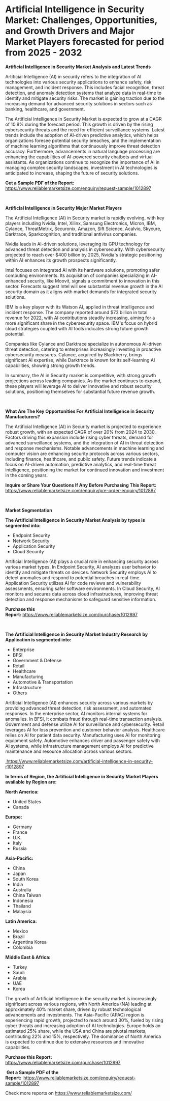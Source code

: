 <p><h1>Artificial Intelligence in Security Market: Challenges, Opportunities, and Growth Drivers and Major Market Players forecasted for period from 2025 - 2032</h1></p><p><strong>Artificial Intelligence in Security Market Analysis and Latest Trends</strong></p>
<p><p>Artificial Intelligence (AI) in security refers to the integration of AI technologies into various security applications to enhance safety, risk management, and incident response. This includes facial recognition, threat detection, and anomaly detection systems that analyze data in real-time to identify and mitigate security risks. The market is gaining traction due to the increasing demand for advanced security solutions in sectors such as banking, healthcare, and government.</p><p>The Artificial Intelligence in Security Market is expected to grow at a CAGR of 10.8% during the forecast period. This growth is driven by the rising cybersecurity threats and the need for efficient surveillance systems. Latest trends include the adoption of AI-driven predictive analytics, which helps organizations foresee potential security breaches, and the implementation of machine learning algorithms that continuously improve threat detection accuracy. Furthermore, advancements in natural language processing are enhancing the capabilities of AI-powered security chatbots and virtual assistants. As organizations continue to recognize the importance of AI in managing complex security landscapes, investment in AI technologies is anticipated to increase, shaping the future of security solutions.</p></p>
<p><strong>Get a Sample PDF of the Report:&nbsp;</strong> <a href="https://www.reliablemarketsize.com/enquiry/request-sample/1012897?utm_campaign=2747&utm_medium=2&utm_source=Github&utm_content=ia&utm_term=06032025&utm_id=artificial-intelligence-in-security">https://www.reliablemarketsize.com/enquiry/request-sample/1012897</a></p>
<p>&nbsp;</p>
<p><strong>Artificial Intelligence in Security Major Market Players</strong></p>
<p><p>The Artificial Intelligence (AI) in Security market is rapidly evolving, with key players including Nvidia, Intel, Xilinx, Samsung Electronics, Micron, IBM, Cylance, ThreatMetrix, Securonix, Amazon, Sift Science, Acalvio, Skycure, Darktrace, Sparkcognition, and traditional antivirus companies.</p><p>Nvidia leads in AI-driven solutions, leveraging its GPU technology for advanced threat detection and analysis in cybersecurity. With cybersecurity projected to reach over $400 billion by 2025, Nvidia's strategic positioning within AI enhances its growth prospects significantly.</p><p>Intel focuses on integrated AI with its hardware solutions, promoting safer computing environments. Its acquisition of companies specializing in AI-enhanced security, like Moovit, signals a commitment to innovation in this sector. Forecasts suggest Intel will see substantial revenue growth in the AI security domain as it aligns with market demands for integrated security solutions.</p><p>IBM is a key player with its Watson AI, applied in threat intelligence and incident response. The company reported around $73 billion in total revenue for 2022, with AI contributions steadily increasing, aiming for a more significant share in the cybersecurity space. IBM's focus on hybrid cloud strategies coupled with AI tools indicates strong future growth potential.</p><p>Companies like Cylance and Darktrace specialize in autonomous AI-driven threat detection, catering to enterprises increasingly investing in proactive cybersecurity measures. Cylance, acquired by Blackberry, brings significant AI expertise, while Darktrace is known for its self-learning AI capabilities, showing strong growth trends.</p><p>In summary, the AI in Security market is competitive, with strong growth projections across leading companies. As the market continues to expand, these players will leverage AI to deliver innovative and robust security solutions, positioning themselves for substantial future revenue growth.</p></p>
<p>&nbsp;</p>
<p><strong>What Are The Key Opportunities For Artificial Intelligence in Security Manufacturers?</strong></p>
<p><p>The Artificial Intelligence (AI) in Security market is projected to experience robust growth, with an expected CAGR of over 20% from 2024 to 2030. Factors driving this expansion include rising cyber threats, demand for advanced surveillance systems, and the integration of AI in threat detection and response mechanisms. Notable advancements in machine learning and computer vision are enhancing security protocols across various sectors, including finance, healthcare, and public safety. Future trends indicate a focus on AI-driven automation, predictive analytics, and real-time threat intelligence, positioning the market for continued innovation and investment in the coming years.</p></p>
<p><strong>Inquire or Share Your Questions If Any Before Purchasing This Report:</strong> <a href="https://www.reliablemarketsize.com/enquiry/pre-order-enquiry/1012897?utm_campaign=2747&utm_medium=2&utm_source=Github&utm_content=ia&utm_term=06032025&utm_id=artificial-intelligence-in-security">https://www.reliablemarketsize.com/enquiry/pre-order-enquiry/1012897</a></p>
<p>&nbsp;</p>
<p><strong>Market Segmentation</strong></p>
<p><strong>The Artificial Intelligence in Security Market Analysis by types is segmented into:</strong></p>
<p><ul><li>Endpoint Security</li><li>Network Security</li><li>Application Security</li><li>Cloud Security</li></ul></p>
<p><p>Artificial Intelligence (AI) plays a crucial role in enhancing security across various market types. In Endpoint Security, AI analyzes user behavior to identify and mitigate threats on devices. Network Security employs AI to detect anomalies and respond to potential breaches in real-time. Application Security utilizes AI for code reviews and vulnerability assessments, ensuring safer software environments. In Cloud Security, AI monitors and secures data across cloud infrastructures, improving threat detection and response mechanisms to safeguard sensitive information.</p></p>
<p><strong>Purchase this Report:&nbsp;</strong><a href="https://www.reliablemarketsize.com/purchase/1012897?utm_campaign=2747&utm_medium=2&utm_source=Github&utm_content=ia&utm_term=06032025&utm_id=artificial-intelligence-in-security">https://www.reliablemarketsize.com/purchase/1012897</a></p>
<p>&nbsp;</p>
<p><strong>The Artificial Intelligence in Security Market Industry Research by Application is segmented into:</strong></p>
<p><ul><li>Enterprise</li><li>BFSI</li><li>Government & Defense</li><li>Retail</li><li>Healthcare</li><li>Manufacturing</li><li>Automotive & Transportation</li><li>Infrastructure</li><li>Others</li></ul></p>
<p><p>Artificial Intelligence (AI) enhances security across various markets by providing advanced threat detection, risk assessment, and automated responses. In the enterprise sector, AI monitors internal systems for anomalies. In BFSI, it combats fraud through real-time transaction analysis. Government and defense utilize AI for surveillance and cybersecurity. Retail leverages AI for loss prevention and customer behavior analysis. Healthcare relies on AI for patient data security. Manufacturing uses AI for monitoring equipment safety. Automotive enhances driver and passenger safety with AI systems, while infrastructure management employs AI for predictive maintenance and resource allocation across various sectors.</p></p>
<p><a href="https://www.reliablemarketsize.com/artificial-intelligence-in-security-r1012897?utm_campaign=2747&utm_medium=2&utm_source=Github&utm_content=ia&utm_term=06032025&utm_id=artificial-intelligence-in-security">&nbsp;https://www.reliablemarketsize.com/artificial-intelligence-in-security-r1012897</a></p>
<p><strong>In terms of Region, the Artificial Intelligence in Security Market Players available by Region are:</strong></p>
<p>
    <p> <strong> North America: </strong>
        <ul>
            <li>United States</li>
            <li>Canada</li>
        </ul>
        </p> 
    <p> <strong> Europe: </strong>
        <ul>
            <li>Germany</li>
            <li>France</li>
            <li>U.K.</li>
            <li>Italy</li>
            <li>Russia</li>
        </ul>
        </p> 
    <p> <strong> Asia-Pacific: </strong>
        <ul>
            <li>China</li>
            <li>Japan</li>
            <li>South Korea</li>
            <li>India</li>
            <li>Australia</li>
            <li>China Taiwan</li>
            <li>Indonesia</li>
            <li>Thailand</li>
            <li>Malaysia</li>
        </ul>
        </p> 
    <p> <strong> Latin America: </strong>
        <ul>
            <li>Mexico</li>
            <li>Brazil</li>
            <li>Argentina Korea</li>
            <li>Colombia</li>
        </ul>
        </p> 
    <p> <strong> Middle East & Africa: </strong>
        <ul>
            <li>Turkey</li>
            <li>Saudi</li>
            <li>Arabia</li>
            <li>UAE</li>
            <li>Korea</li>
        </ul>
    </p>
    </p>
<p><p>The growth of Artificial Intelligence in the security market is increasingly significant across various regions, with North America (NA) leading at approximately 40% market share, driven by robust technological advancements and investments. The Asia-Pacific (APAC) region is experiencing rapid growth, projected to reach around 30%, fueled by rising cyber threats and increasing adoption of AI technologies. Europe holds an estimated 25% share, while the USA and China are pivotal markets, contributing 22% and 15%, respectively. The dominance of North America is expected to continue due to extensive resources and innovative capabilities.</p></p>
<p><strong>Purchase this Report: </strong><a href="https://www.reliablemarketsize.com/purchase/1012897?utm_campaign=2747&utm_medium=2&utm_source=Github&utm_content=ia&utm_term=06032025&utm_id=artificial-intelligence-in-security">https://www.reliablemarketsize.com/purchase/1012897</a></p>
<p>&nbsp;<strong>Get a Sample PDF of the Report:&nbsp;&nbsp;</strong><a href="https://www.reliablemarketsize.com/enquiry/request-sample/1012897?utm_campaign=2747&utm_medium=2&utm_source=Github&utm_content=ia&utm_term=06032025&utm_id=artificial-intelligence-in-security">https://www.reliablemarketsize.com/enquiry/request-sample/1012897</a></p>
<p><strong></strong></p>
<p>Check more reports on <a href="https://www.reliablemarketsize.com/?utm_campaign=2747&utm_medium=2&utm_source=Github&utm_content=ia&utm_term=06032025&utm_id=artificial-intelligence-in-security">https://www.reliablemarketsize.com/</a></p>